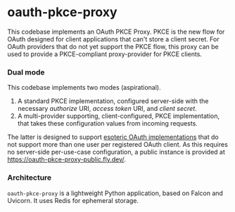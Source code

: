 # oauth-pkce-proxy

This codebase implements an OAuth PKCE Proxy. PKCE is the new flow for OAuth designed for client applications that can't store a client secret. For OAuth providers that do not yet support the PKCE flow, this proxy can be used to provide a PKCE-compliant proxy-provider for PKCE clients.

### Dual mode

This codebase implements two modes (aspirational).

1. A standard PKCE implementation, configured server-side with the necessary _authorize_ URI, _access token_ URI, and _client secret_.
2. A multi-provider supporting, client-configured, PKCE implementation, that takes these configuration values from incoming requests.

The latter is designed to support [esoteric OAuth implementations](https://developers.monzo.com/) that do not support more than one user per registered OAuth client. As this requires no server-side per-use-case configuration, a public instance is provided at <https://oauth-pkce-proxy-public.fly.dev/>.

### Architecture

`oauth-pkce-proxy` is a lightweight Python application, based on Falcon and Uvicorn. It uses Redis for ephemeral storage.
